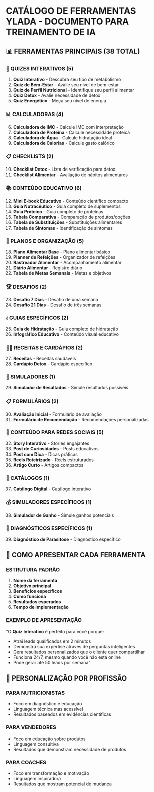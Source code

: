 # CATÁLOGO DE FERRAMENTAS YLADA - DOCUMENTO PARA TREINAMENTO DE IA

## 📊 FERRAMENTAS PRINCIPAIS (38 TOTAL)

### 🎯 QUIZES INTERATIVOS (5)
1. **Quiz Interativo** - Descubra seu tipo de metabolismo
2. **Quiz de Bem-Estar** - Avalie seu nível de bem-estar
3. **Quiz de Perfil Nutricional** - Identifique seu perfil alimentar
4. **Quiz Detox** - Avalie necessidade de detox
5. **Quiz Energético** - Meça seu nível de energia

### 📊 CALCULADORAS (4)
6. **Calculadora de IMC** - Calcule IMC com interpretação
7. **Calculadora de Proteína** - Calcule necessidade proteica
8. **Calculadora de Água** - Calcule hidratação ideal
9. **Calculadora de Calorias** - Calcule gasto calórico

### 📋 CHECKLISTS (2)
10. **Checklist Detox** - Lista de verificação para detox
11. **Checklist Alimentar** - Avaliação de hábitos alimentares

### 📚 CONTEÚDO EDUCATIVO (6)
12. **Mini E-book Educativo** - Conteúdo científico compacto
13. **Guia Nutracêutico** - Guia completo de suplementos
14. **Guia Proteico** - Guia completo de proteínas
15. **Tabela Comparativa** - Comparação de produtos/opções
16. **Tabela de Substituições** - Substituições alimentares
17. **Tabela de Sintomas** - Identificação de sintomas

### 📅 PLANOS E ORGANIZAÇÃO (5)
18. **Plano Alimentar Base** - Plano alimentar básico
19. **Planner de Refeições** - Organizador de refeições
20. **Rastreador Alimentar** - Acompanhamento alimentar
21. **Diário Alimentar** - Registro diário
22. **Tabela de Metas Semanais** - Metas e objetivos

### 🏆 DESAFIOS (2)
23. **Desafio 7 Dias** - Desafio de uma semana
24. **Desafio 21 Dias** - Desafio de três semanas

### 💧 GUIAS ESPECÍFICOS (2)
25. **Guia de Hidratação** - Guia completo de hidratação
26. **Infográfico Educativo** - Conteúdo visual educativo

### 👨‍🍳 RECEITAS E CARDÁPIOS (2)
27. **Receitas** - Receitas saudáveis
28. **Cardápio Detox** - Cardápio específico

### 🔮 SIMULADORES (1)
29. **Simulador de Resultados** - Simule resultados possíveis

### 📋 FORMULÁRIOS (2)
30. **Avaliação Inicial** - Formulário de avaliação
31. **Formulário de Recomendação** - Recomendações personalizadas

### 📱 CONTEÚDO PARA REDES SOCIAIS (5)
32. **Story Interativo** - Stories engajantes
33. **Post de Curiosidades** - Posts educativos
34. **Post com Dica** - Dicas práticas
35. **Reels Roteirizado** - Reels estruturados
36. **Artigo Curto** - Artigos compactos

### 📱 CATÁLOGOS (1)
37. **Catálogo Digital** - Catálogo interativo

### 💰 SIMULADORES ESPECÍFICOS (1)
38. **Simulador de Ganho** - Simule ganhos potenciais

### 🦠 DIAGNÓSTICOS ESPECÍFICOS (1)
39. **Diagnóstico de Parasitose** - Diagnóstico específico

## 🎯 COMO APRESENTAR CADA FERRAMENTA

### ESTRUTURA PADRÃO
1. **Nome da ferramenta**
2. **Objetivo principal**
3. **Benefícios específicos**
4. **Como funciona**
5. **Resultados esperados**
6. **Tempo de implementação**

### EXEMPLO DE APRESENTAÇÃO
"O **Quiz Interativo** é perfeito para você porque:
- Atrai leads qualificados em 2 minutos
- Demonstra sua expertise através de perguntas inteligentes
- Gera resultados personalizados que o cliente quer compartilhar
- Funciona 24/7, mesmo quando você não está online
- Pode gerar até 50 leads por semana"

## 🎯 PERSONALIZAÇÃO POR PROFISSÃO

### PARA NUTRICIONISTAS
- Foco em diagnóstico e educação
- Linguagem técnica mas acessível
- Resultados baseados em evidências científicas

### PARA VENDEDORES
- Foco em educação sobre produtos
- Linguagem consultiva
- Resultados que demonstram necessidade de produtos

### PARA COACHES
- Foco em transformação e motivação
- Linguagem inspiradora
- Resultados que mostram potencial de mudança
